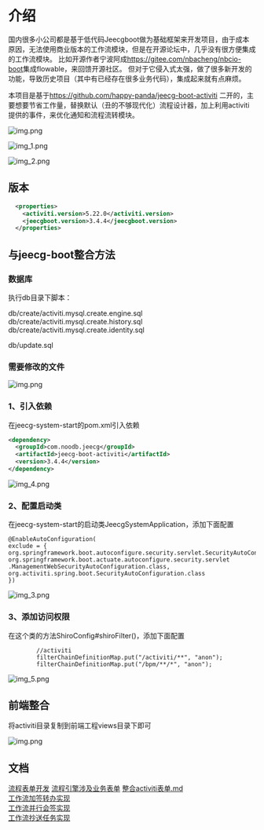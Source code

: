 
# 介绍 

  国内很多小公司都是基于低代码Jeecgboot做为基础框架来开发项目，由于成本原因，无法使用商业版本的工作流模块，但是在开源论坛中，几乎没有很方便集成的工作流模块。 比如开源作者宁波阿成<https://gitee.com/nbacheng/nbcio-boot>集成flowable，来回馈开源社区。
但对于它侵入式太强，做了很多新开发的功能，导致历史项目（其中有已经存在很多业务代码），集成起来就有点麻烦。  

  本项目是基于<https://github.com/happy-panda/jeecg-boot-activiti> 二开的，主要想要节省工作量，替换默认（丑的不够现代化）流程设计器，加上利用activiti提供的事件，来优化通知和流程流转模块。


![img.png](doc/static/img.png)

![img_1.png](doc/static/img_1.png)

![img_2.png](doc/static/img_2.png)


## 版本

```xml
  <properties>
    <activiti.version>5.22.0</activiti.version>
    <jeecgboot.version>3.4.4</jeecgboot.version>
  </properties>
```


## 与jeecg-boot整合方法

### 数据库

执行db目录下脚本：

db/create/activiti.mysql.create.engine.sql
db/create/activiti.mysql.create.history.sql
db/create/activiti.mysql.create.identity.sql

db/update.sql

### 需要修改的文件

![img.png](doc/static/img20241007.png)


### 1、引入依赖

在jeecg-system-start的pom.xml引入依赖

```xml
<dependency>
  <groupId>com.noodb.jeecg</groupId>
  <artifactId>jeecg-boot-activiti</artifactId>
  <version>3.4.4</version>
</dependency>
```
![img_4.png](doc/static/img_4.png)


### 2、配置启动类

在jeecg-system-start的启动类JeecgSystemApplication，添加下面配置

```text
@EnableAutoConfiguration(
exclude = {
org.springframework.boot.autoconfigure.security.servlet.SecurityAutoConfiguration.class,
org.springframework.boot.actuate.autoconfigure.security.servlet
.ManagementWebSecurityAutoConfiguration.class,
org.activiti.spring.boot.SecurityAutoConfiguration.class
})
```
![img_3.png](doc/static/img_3.png)


### 3、添加访问权限

在这个类的方法ShiroConfig#shiroFilter()，添加下面配置
```text
        //activiti
        filterChainDefinitionMap.put("/activiti/**", "anon");
        filterChainDefinitionMap.put("/bpm/**/*", "anon");
```

![img_5.png](doc/static/img_5.png)

## 前端整合
 将activiti目录复制到前端工程views目录下即可

![img.png](doc/static/img2024100711.png)
## 文档

[流程表单开发](./doc/流程表单开发.md)
[流程引擎涉及业务表单](./doc/流程引擎涉及业务表单.md)
[整合activiti表单.md](./doc/整合activiti流程.md)  
[工作流加签转办实现](./doc/activiti-加签转办实现.md)  
[工作流并行会签实现](./doc/activiti-并行会签实现.md)  
[工作流抄送任务实现](./doc/activiti-抄送任务实现.md)  

